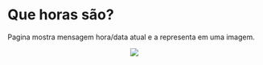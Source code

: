 # Que horas são?

 Pagina mostra mensagem hora/data atual e a representa em uma imagem.
 
 <p align="center">
<img src="http://img.shields.io/static/v1?label=STATUS&message=EM%20DESENVOLVIMENTO&color=GREEN&style=for-the-badge"/>
</p>
